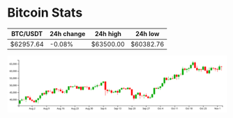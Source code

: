 # Bitcoin Stats

BTC/USDT|24h change|24h high|24h low|
|---|---|---|---|
|$62957.64|-0.08%|$63500.00|$60382.76|

<img src="./chart.svg">
